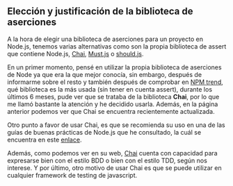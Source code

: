 ## Elección y justificación de la biblioteca de aserciones 

A la hora de elegir una biblioteca de aserciones para un proyecto en Node.js, tenemos varias alternativas como son la propia biblioteca de assert que contiene Node.js, [Chai](https://www.chaijs.com/), [Must.js](https://github.com/moll/js-must) o [should.js](https://github.com/shouldjs/should.js).

En un primer momento, pensé en utilizar la propia biblioteca de aserciones de Node ya que era la que mejor conocía, sin embargo, después de informarme sobre el resto y también después de comprobar en [NPM trend](https://www.npmtrends.com/chai-vs-expect.js-vs-should-vs-must), qué biblioteca es la más usada (sin tener en cuenta assert), durante los últimos 6 meses, pude ver que se trataba de la biblioteca **Chai**, por lo que me llamó bastante la atención y he decidido usarla. Además, en la página anterior podemos ver que Chai se encuentra recientemente actualizada. 

Otro punto a favor de usar Chai, es que se recomienda su uso en una de las guías de buenas prácticas de Node.js que he consultado, la cuál se encuentra en este [enlace](https://github.com/goldbergyoni/nodebestpractices/blob/master/sections/errorhandling/testingerrorflows.md). 

Además, como podemos ver en su web, [Chai](https://www.chaijs.com/) cuenta con capacidad para expresarse bien con el estilo BDD o bien con el estilo TDD, según nos interese. Y por último, otro motivo de usar Chai es que se puede utilizar en cualquier framework de testing de javascript. 